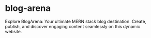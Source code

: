 # blog-arena
Explore BlogArena: Your ultimate MERN stack blog destination. Create, publish, and discover engaging content seamlessly on this dynamic website.

